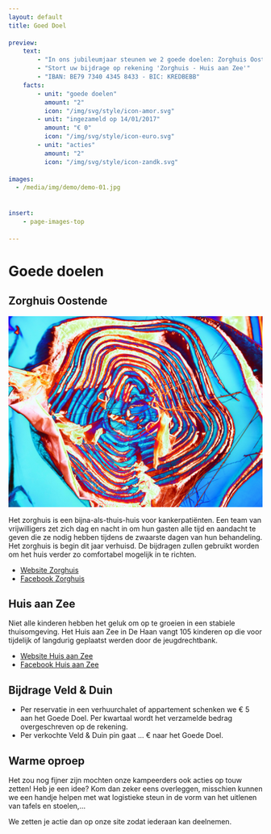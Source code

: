 ```yaml
---
layout: default
title: Goed Doel

preview:
    text:
        - "In ons jubileumjaar steunen we 2 goede doelen: Zorghuis Oostende en Huis aan Zee."
        - "Stort uw bijdrage op rekening 'Zorghuis - Huis aan Zee'"
        - "IBAN: BE79 7340 4345 8433 - BIC: KREDBEBB"
    facts:
        - unit: "goede doelen"
          amount: "2"
          icon: "/img/svg/style/icon-amor.svg"
        - unit: "ingezameld op 14/01/2017"
          amount: "€ 0"
          icon: "/img/svg/style/icon-euro.svg"
        - unit: "acties"
          amount: "2"
          icon: "/img/svg/style/icon-zandk.svg"

images:
  - /media/img/demo/demo-01.jpg
  
    
insert:
    - page-images-top
    
---
```


# Goede doelen

## Zorghuis Oostende


![de prente](/media/img/demo/demo-01.jpg) 


Het zorghuis is een bijna-als-thuis-huis voor kankerpatiënten. Een team van vrijwilligers zet zich dag en nacht in om hun gasten alle tijd en aandacht te geven die ze nodig hebben tijdens de zwaarste dagen van hun behandeling. Het zorghuis is begin dit jaar verhuisd. De bijdragen zullen gebruikt worden om het huis verder zo comfortabel mogelijk in te richten.

- [Website Zorghuis](www.zorghuisoostende.be)
- [Facebook Zorghuis](www.facebook.com/ZorghuisO)


## Huis aan Zee
Niet alle kinderen hebben het geluk om op te groeien in een stabiele thuisomgeving. Het Huis aan Zee in De Haan vangt 105 kinderen op die voor tijdelijk of langdurig geplaatst werden door de jeugdrechtbank.

- [Website Huis aan Zee](www.devloedlijn.be/huisaanzee)
- [Facebook Huis aan Zee](www.facebook.com/mpiHuisAanZee)


## Bijdrage Veld & Duin
- Per reservatie in een verhuurchalet of appartement schenken we € 5 aan het Goede Doel. Per kwartaal wordt het verzamelde bedrag overgeschreven op de rekening.
- Per verkochte Veld & Duin pin gaat ... € naar het Goede Doel.

## Warme oproep
Het zou nog fijner zijn mochten onze kampeerders ook acties op touw zetten!
Heb je een idee? Kom dan zeker eens overleggen, misschien kunnen we een handje helpen met wat logistieke steun in de vorm van het uitlenen van tafels en stoelen,...

We zetten je actie dan op onze site zodat iederaan kan deelnemen.





























































































































































































































































































































































































































































































































































 
